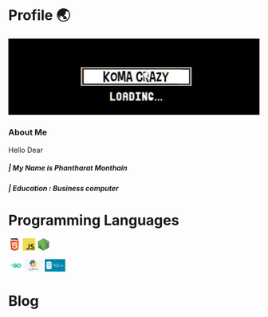 # Profile 🌏

![Banner](/image/banner.jpg)
### About Me
 Hello Dear 
##### | My Name is Phantharat  Monthain
##### | Education : Business computer


 



# Programming Languages
<code><img height="25" alt="html" src="https://github.com/KomaCrazy/Document/blob/main/image/html.png"></code>
<code><img height="25" alt="javascript" src="https://github.com/KomaCrazy/Document/blob/main/image/js.png"></code>
<code><img height="25" alt="node" src="https://github.com/KomaCrazy/Document/blob/main/image/node.png"></code>

<code><img height="25" alt="go" src="https://github.com/KomaCrazy/Document/blob/main/image/Go.png"></code>
<code><img height="25" alt="python" src="https://github.com/KomaCrazy/Document/blob/main/image/python.png"></code>
<code><img height="25" alt="sqlite3" src="https://github.com/KomaCrazy/Document/blob/main/image/sqlite3.png"></code>

# Blog 
